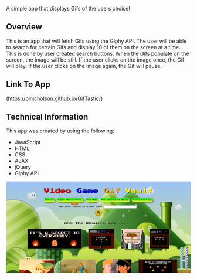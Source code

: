 A simple app that displays Gifs of the users choice!  

## **Overview**
This is an app that will fetch Gifs using the Giphy API.  The user will be able to search for certain Gifs and display 10 of them on the screen at a time.  This is done by user created search buttons.  When the Gifs populate on the screen, the image will be still.  If the user clicks on the image once, the Gif will play.  If the user clicks on the image again, the Gif will pause. 

## Link To App
(https://blnicholson.github.io/GifTastic/) 

## Technical Information
This app was created by using the following:

* JavaScript
* HTML
* CSS
* AJAX
* jQuery
* Giphy API

![Alt text](assets/image/game.PNG)
